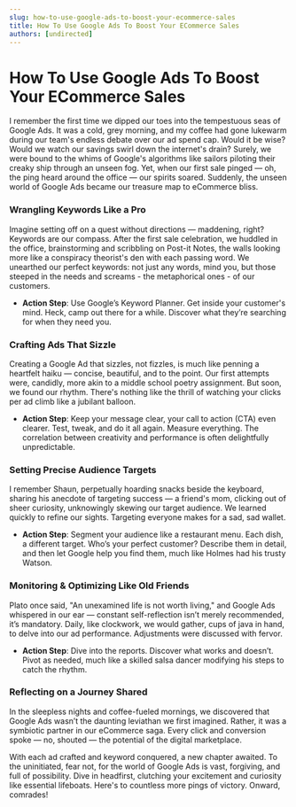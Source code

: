 ```yaml
---
slug: how-to-use-google-ads-to-boost-your-ecommerce-sales
title: How To Use Google Ads To Boost Your ECommerce Sales
authors: [undirected]
---
```



# How To Use Google Ads To Boost Your ECommerce Sales

I remember the first time we dipped our toes into the tempestuous seas of Google Ads. It was a cold, grey morning, and my coffee had gone lukewarm during our team's endless debate over our ad spend cap. Would it be wise? Would we watch our savings swirl down the internet's drain? Surely, we were bound to the whims of Google's algorithms like sailors piloting their creaky ship through an unseen fog. Yet, when our first sale pinged — oh, the ping heard around the office — our spirits soared. Suddenly, the unseen world of Google Ads became our treasure map to eCommerce bliss.

### Wrangling Keywords Like a Pro

Imagine setting off on a quest without directions — maddening, right? Keywords are our compass. After the first sale celebration, we huddled in the office, brainstorming and scribbling on Post-it Notes, the walls looking more like a conspiracy theorist's den with each passing word. We unearthed our perfect keywords: not just any words, mind you, but those steeped in the needs and screams - the metaphorical ones - of our customers. 

- **Action Step**: Use Google’s Keyword Planner. Get inside your customer's mind. Heck, camp out there for a while. Discover what they’re searching for when they need you. 

### Crafting Ads That Sizzle

Creating a Google Ad that sizzles, not fizzles, is much like penning a heartfelt haiku — concise, beautiful, and to the point. Our first attempts were, candidly, more akin to a middle school poetry assignment. But soon, we found our rhythm. There's nothing like the thrill of watching your clicks per ad climb like a jubilant balloon. 

- **Action Step**: Keep your message clear, your call to action (CTA) even clearer. Test, tweak, and do it all again. Measure everything. The correlation between creativity and performance is often delightfully unpredictable.

### Setting Precise Audience Targets

I remember Shaun, perpetually hoarding snacks beside the keyboard, sharing his anecdote of targeting success — a friend's mom, clicking out of sheer curiosity, unknowingly skewing our target audience. We learned quickly to refine our sights. Targeting everyone makes for a sad, sad wallet.

- **Action Step**: Segment your audience like a restaurant menu. Each dish, a different target. Who’s your perfect customer? Describe them in detail, and then let Google help you find them, much like Holmes had his trusty Watson.

### Monitoring & Optimizing Like Old Friends

Plato once said, "An unexamined life is not worth living," and Google Ads whispered in our ear — constant self-reflection isn’t merely recommended, it’s mandatory. Daily, like clockwork, we would gather, cups of java in hand, to delve into our ad performance. Adjustments were discussed with fervor.

- **Action Step**: Dive into the reports. Discover what works and doesn’t. Pivot as needed, much like a skilled salsa dancer modifying his steps to catch the rhythm.

### Reflecting on a Journey Shared

In the sleepless nights and coffee-fueled mornings, we discovered that Google Ads wasn’t the daunting leviathan we first imagined. Rather, it was a symbiotic partner in our eCommerce saga. Every click and conversion spoke — no, shouted — the potential of the digital marketplace. 

With each ad crafted and keyword conquered, a new chapter awaited. To the uninitiated, fear not, for the world of Google Ads is vast, forgiving, and full of possibility. Dive in headfirst, clutching your excitement and curiosity like essential lifeboats. Here's to countless more pings of victory. Onward, comrades!

